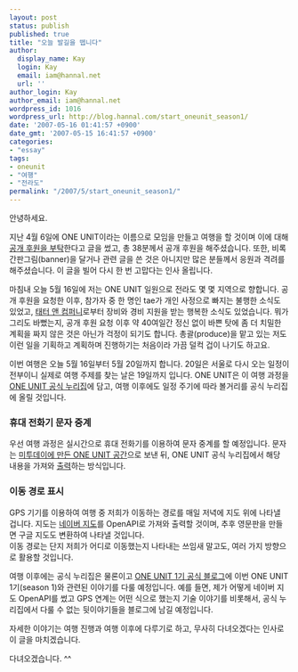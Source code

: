 ```yaml
---
layout: post
status: publish
published: true
title: "오늘 발길을 뗍니다"
author:
  display_name: Kay
  login: Kay
  email: iam@hannal.net
  url: ''
author_login: Kay
author_email: iam@hannal.net
wordpress_id: 1016
wordpress_url: http://blog.hannal.com/start_oneunit_season1/
date: '2007-05-16 01:41:57 +0900'
date_gmt: '2007-05-15 16:41:57 +0900'
categories:
- "essay"
tags:
- oneunit
- "여행"
- "전라도"
permalink: "/2007/5/start_oneunit_season1/"
---
```

<p>안녕하세요.</p>
<p>지난 4월 6일에 ONE UNIT이라는 이름으로 모임을 만들고 여행을 할 것이며 이에 대해<a href="http://blog.hannal.com/support_one_unit">공개 후원을 부탁</a>한다고 글을 썼고, 총 38분께서 공개 후원을 해주셨습니다. 또한, 비록 간판그림(banner)을 달거나 관련 글을 쓴 것은 아니지만 많은 분들께서 응원과 격려를 해주셨습니다. 이 글을 빌어 다시 한 번 고맙다는 인사 올립니다.</p>
<p>마침내 오늘 5월 16일에 저는 ONE UNIT 일원으로 전라도 몇 몇 지역으로 향합니다. 공개 후원을 요청한 이후, 참가자 중 한 명인 tae가 개인 사정으로 빠지는 불행한 소식도 있었고, <a href="http://www.tnccompany.com">태터 앤 컴퍼니</a>로부터 장비와 경비 지원을 받는 행복한 소식도 있었습니다. 뭐가 그리도 바뻤는지, 공개 후원 요청 이후 약 40여일간 정신 없이 바쁜 탓에 좀 더 치밀한 계획을 짜지 않은 것은 아닌가 걱정이 되기도 합니다. 총괄(produce)을 맡고 있는 저도 이런 일을 기획하고 계획하며 진행하기는 처음이라 가끔 덜컥 겁이 나기도 하고요.</p>
<p>이번 여행은 오늘 5월 16일부터 5월 20일까지 합니다. 20일은 서울로 다시 오는 일정이 전부이니 실제로 여행 주제를 찾는 날은 19일까지 입니다. ONE UNIT은 이 여행 과정을 <a href="http://www.1unit.net/s1/">ONE UNIT 공식 누리집</a>에 담고, 여행 이후에도 일정 주기에 따라 볼거리를 공식 누리집에 올릴 것입니다.</p>
<h3>휴대 전화기 문자 중계</h3>
<p>우선 여행 과정은 실시간으로 휴대 전화기를 이용하여 문자 중계를 할 예정입니다. 문자는 <a href="http://me2day.net/oneunit">미투데이에 만든 ONE UNIT 공간</a>으로 보낸 뒤, ONE UNIT 공식 누리집에서 해당 내용을 가져와 <a href="http://www.1unit.net/map/">출력</a>하는 방식입니다.</p>
<h3>이동 경로 표시</h3>
<p>GPS 기기를 이용하여 여행 중 저희가 이동하는 경로를 매일 저녁에 지도 위에 나타낼 겁니다. 지도는 <a href="http://maps.naver.com">네이버 지도</a>를 OpenAPI로 가져와 출력할 것이며, 추후 영문판을 만들면 구글 지도도 변환하여 나타낼 것입니다.<br />
이동 경로는 단지 저희가 어디로 이동했는지 나타내는 쓰임새 말고도, 여러 가지 방향으로 활용할 것입니다.</p>
<p>여행 이후에는 공식 누리집은 물론이고 <a href="http://blog.s1.1unit.net">ONE UNIT 1기 공식 블로그</a>에 이번 ONE UNIT 1기(season 1)와 관련된 이야기를 다룰 예정입니다. 예를 들면, 제가 어떻게 네이버 지도 OpenAPI를 썼고 GPS 연계는 어떤 식으로 했는지 기술 이야기를 비롯해서, 공식 누리집에서 다룰 수 없는 뒷이야기들을 블로그에 남길 예정입니다.</p>
<p>자세한 이야기는 여행 진행과 여행 이후에 다루기로 하고, 무사히 다녀오겠다는 인사로 이 글을 마치겠습니다.</p>
<p>다녀오겠습니다. ^^</p>
